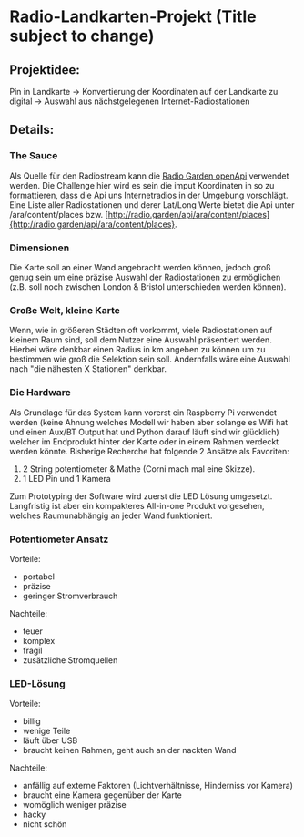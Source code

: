 # Radio-Landkarten-Projekt (Title subject to change)
## Projektidee:

Pin in Landkarte -> Konvertierung der Koordinaten auf der Landkarte zu digital -> Auswahl aus nächstgelegenen Internet-Radiostationen

## Details:

### The Sauce
Als Quelle für den Radiostream kann die  [Radio Garden openApi](https://jonasrmichel.github.io/radio-garden-openapi/) verwendet werden.
Die Challenge hier wird es sein die imput Koordinaten in so zu formattieren, dass die Api uns Internetradios in der Umgebung vorschlägt.
Eine Liste aller Radiostationen und derer Lat/Long Werte bietet die Api unter /ara/content/places bzw. [http://radio.garden/api/ara/content/places]{http://radio.garden/api/ara/content/places}. 

### Dimensionen
Die Karte soll an einer Wand angebracht werden können, jedoch groß genug sein um eine präzise Auswahl der Radiostationen zu ermöglichen (z.B. soll noch zwischen London & Bristol unterschieden werden können).

### Große Welt, kleine Karte
Wenn, wie in größeren Städten oft vorkommt, viele Radiostationen auf kleinem Raum sind, soll dem Nutzer eine Auswahl präsentiert werden. Hierbei wäre denkbar einen Radius in km angeben zu können um zu bestimmen wie groß die Selektion sein soll. Andernfalls wäre eine Auswahl nach "die nähesten X Stationen" denkbar.

### Die Hardware
Als Grundlage für das System kann vorerst ein Raspberry Pi verwendet werden (keine Ahnung welches Modell wir haben aber solange es Wifi hat und einen Aux/BT Output hat und Python darauf läuft sind wir glücklich) welcher im Endprodukt hinter der Karte oder in einem Rahmen verdeckt werden könnte.
Bisherige Recherche hat folgende 2 Ansätze als Favoriten:

1. 2 String potentiometer & Mathe (Corni mach mal eine Skizze).
2. 1 LED Pin und 1 Kamera

Zum Prototyping der Software wird zuerst die LED Lösung umgesetzt. Langfristig ist aber ein kompakteres All-in-one Produkt vorgesehen, welches Raumunabhängig an jeder Wand funktioniert.

### Potentiometer Ansatz
Vorteile:
- portabel
- präzise
- geringer Stromverbrauch

Nachteile:
- teuer
- komplex
- fragil
- zusätzliche Stromquellen

### LED-Lösung
Vorteile:
- billig
- wenige Teile
- läuft über USB
- braucht keinen Rahmen, geht auch an der nackten Wand

Nachteile:
- anfällig auf externe Faktoren (Lichtverhältnisse, Hinderniss vor Kamera)
- braucht eine Kamera gegenüber der Karte
- womöglich weniger präzise
- hacky
- nicht schön
